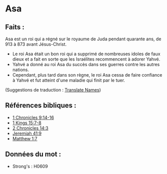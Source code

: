 # Asa

## Faits :

Asa est un roi qui a régné sur le royaume de Juda pendant quarante ans, de 913 à 873 avant Jésus-Christ.

* Le roi Asa était un bon roi qui a supprimé de nombreuses idoles de faux dieux et a fait en sorte que les Israélites recommencent à adorer Yahvé.
* Yahvé a donné au roi Asa du succès dans ses guerres contre les autres nations.
* Cependant, plus tard dans son règne, le roi Asa cessa de faire confiance à Yahvé et fut atteint d'une maladie qui finit par le tuer.

(Suggestions de traduction : [Translate Names](rc://en/ta/man/translate/translate-names))

## Références bibliques :

* [1 Chronicles 9:14-16](rc://en/tn/help/1ch/09/14)
* [1 Kings 15:7-8](rc://en/tn/help/1ki/15/07)
* [2 Chronicles 14:3](rc://en/tn/help/2ch/14/03)
* [Jeremiah 41:9](rc://en/tn/help/jer/41/09)
* [Matthew 1:7](rc://en/tn/help/mat/01/07)

## Données du mot :

* Strong's : H0609
